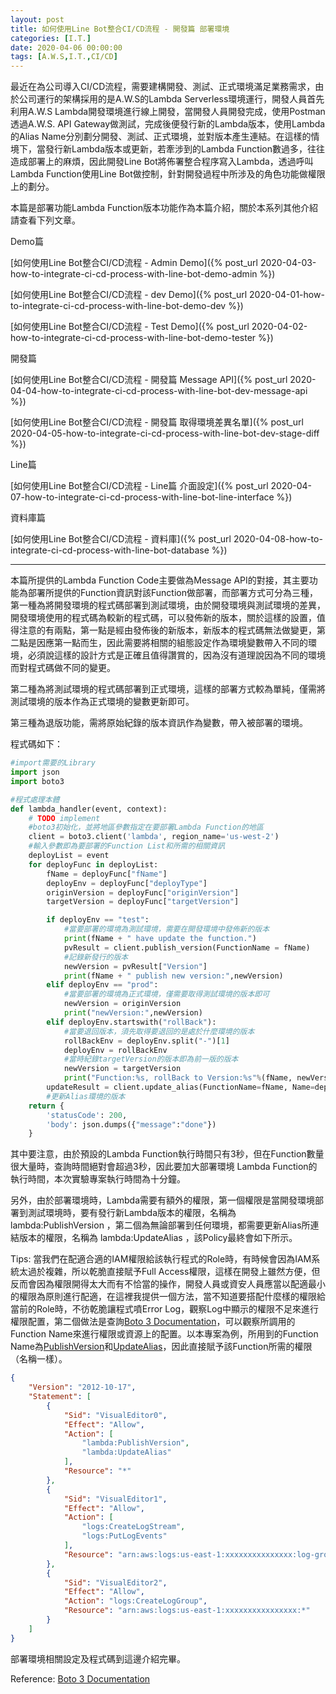 ```yaml
---
layout: post
title: 如何使用Line Bot整合CI/CD流程 - 開發篇 部署環境
categories: [I.T.]
date: 2020-04-06 00:00:00
tags: [A.W.S,I.T.,CI/CD]
---
```

最近在為公司導入CI/CD流程，需要建構開發、測試、正式環境滿足業務需求，由於公司運行的架構採用的是A.W.S的Lambda Serverless環境運行，開發人員首先利用A.W.S Lambda開發環境進行線上開發，當開發人員開發完成，使用Postman透過A.W.S. API Gateway做測試，完成後便發行新的Lambda版本，使用Lambda的Alias Name分別劃分開發、測試、正式環境，並對版本產生連結。在這樣的情境下，當發行新Lambda版本或更新，若牽涉到的Lambda Function數過多，往往造成部署上的麻煩，因此開發Line Bot將佈署整合程序寫入Lambda，透過呼叫Lambda Function使用Line Bot做控制，針對開發過程中所涉及的角色功能做權限上的劃分。

<!--more-->

本篇是部署功能Lambda Function版本功能作為本篇介紹，關於本系列其他介紹請查看下列文章。

Demo篇

[如何使用Line Bot整合CI/CD流程 - Admin Demo]({% post_url 2020-04-03-how-to-integrate-ci-cd-process-with-line-bot-demo-admin %})

[如何使用Line Bot整合CI/CD流程 - dev Demo]({% post_url 2020-04-01-how-to-integrate-ci-cd-process-with-line-bot-demo-dev %})

[如何使用Line Bot整合CI/CD流程 - Test Demo]({% post_url 2020-04-02-how-to-integrate-ci-cd-process-with-line-bot-demo-tester %})

開發篇

[如何使用Line Bot整合CI/CD流程 - 開發篇 Message API]({% post_url 2020-04-04-how-to-integrate-ci-cd-process-with-line-bot-dev-message-api %})

[如何使用Line Bot整合CI/CD流程 - 開發篇 取得環境差異名單]({% post_url 2020-04-05-how-to-integrate-ci-cd-process-with-line-bot-dev-stage-diff %})

Line篇

[如何使用Line Bot整合CI/CD流程 - Line篇 介面設定]({% post_url 2020-04-07-how-to-integrate-ci-cd-process-with-line-bot-line-interface %})

資料庫篇

[如何使用Line Bot整合CI/CD流程 - 資料庫]({% post_url 2020-04-08-how-to-integrate-ci-cd-process-with-line-bot-database %})

<hr>

本篇所提供的Lambda Function Code主要做為Message API的對接，其主要功能為部署所提供的Function資訊對該Function做部署，而部署方式可分為三種，第一種為將開發環境的程式碼部署到測試環境，由於開發環境與測試環境的差異，開發環境使用的程式碼為較新的程式碼，可以發佈新的版本，關於這樣的設置，值得注意的有兩點，第一點是經由發佈後的新版本，新版本的程式碼無法做變更，第二點是因應第一點而生，因此需要將相關的組態設定作為環境變數帶入不同的環境，必須說這樣的設計方式是正確且值得讚賞的，因為沒有道理說因為不同的環境而對程式碼做不同的變更。

第二種為將測試環境的程式碼部署到正式環境，這樣的部署方式較為單純，僅需將測試環境的版本作為正式環境的變數更新即可。

第三種為退版功能，需將原始紀錄的版本資訊作為變數，帶入被部署的環境。

程式碼如下：

```python
#import需要的Library
import json
import boto3

#程式處理本體
def lambda_handler(event, context):
    # TODO implement
    #boto3初始化，並將地區參數指定在要部署Lambda Function的地區
    client = boto3.client('lambda', region_name='us-west-2')
    #輸入參數即為要部署的Function List和所需的相關資訊
    deployList = event
    for deployFunc in deployList:
        fName = deployFunc["fName"]
        deployEnv = deployFunc["deployType"]
        originVersion = deployFunc["originVersion"]
        targetVersion = deployFunc["targetVersion"]

        if deployEnv == "test":
            #當要部署的環境為測試環境，需要在開發環境中發佈新的版本
            print(fName + " have update the function.")
            pvResult = client.publish_version(FunctionName = fName)
            #記錄新發行的版本
            newVersion = pvResult["Version"]
            print(fName + " publish new version:",newVersion)
        elif deployEnv == "prod":
            #當要部署的環境為正式環境，僅需要取得測試環境的版本即可
            newVersion = originVersion
            print("newVersion:",newVersion)
        elif deployEnv.startswith("rollBack"):
            #當要退回版本，須先取得要退回的是處於什麼環境的版本
            rollBackEnv = deployEnv.split("-")[1]
            deployEnv = rollBackEnv
            #當時紀錄targetVersion的版本即為前一版的版本
            newVersion = targetVersion
            print("Function:%s, rollBack to Version:%s"%(fName, newVersion))
        updateResult = client.update_alias(FunctionName=fName, Name=deployEnv, FunctionVersion=newVersion)
        #更新Alias環境的版本
    return {
        'statusCode': 200,
        'body': json.dumps({"message":"done"})
    }
```

其中要注意，由於預設的Lambda Function執行時間只有3秒，但在Function數量很大量時，查詢時間絕對會超過3秒，因此要加大部署環境 Lambda Function的執行時間，本次實驗專案執行時間為十分鐘。

另外，由於部署環境時，Lambda需要有額外的權限，第一個權限是當開發環境部署到測試環境時，要有發行新Lambda版本的權限，名稱為 lambda:PublishVersion ，第二個為無論部署到任何環境，都需要更新Alias所連結版本的權限，名稱為 lambda:UpdateAlias ，該Policy最終會如下所示。

Tips:
當我們在配適合適的IAM權限給該執行程式的Role時，有時候會因為IAM系統太過於複雜，所以乾脆直接賦予Full Access權限，這樣在開發上雖然方便，但反而會因為權限開得太大而有不恰當的操作，開發人員或資安人員應當以配適最小的權限為原則進行配適，在這裡我提供一個方法，當不知道要搭配什麼樣的權限給當前的Role時，不彷乾脆讓程式噴Error Log，觀察Log中顯示的權限不足來進行權限配置，第二個做法是查詢[Boto 3 Documentation](https://boto3.amazonaws.com/v1/documentation/api/latest/index.html)，可以觀察所調用的Function Name來進行權限或資源上的配置。以本專案為例，所用到的Function Name為[PublishVersion](https://boto3.amazonaws.com/v1/documentation/api/latest/reference/services/lambda.html#Lambda.Client.publish_version)和[UpdateAlias](https://boto3.amazonaws.com/v1/documentation/api/latest/reference/services/lambda.html#Lambda.Client.update_alias)，因此直接賦予該Function所需的權限（名稱一樣）。

```json
{
    "Version": "2012-10-17",
    "Statement": [
        {
            "Sid": "VisualEditor0",
            "Effect": "Allow",
            "Action": [
                "lambda:PublishVersion",
                "lambda:UpdateAlias"
            ],
            "Resource": "*"
        },
        {
            "Sid": "VisualEditor1",
            "Effect": "Allow",
            "Action": [
                "logs:CreateLogStream",
                "logs:PutLogEvents"
            ],
            "Resource": "arn:aws:logs:us-east-1:xxxxxxxxxxxxxxx:log-group:/aws/lambda/deploy-stage:*"
        },
        {
            "Sid": "VisualEditor2",
            "Effect": "Allow",
            "Action": "logs:CreateLogGroup",
            "Resource": "arn:aws:logs:us-east-1:xxxxxxxxxxxxxxxx:*"
        }
    ]
}
```

部署環境相關設定及程式碼到這邊介紹完畢。

Reference: [Boto 3 Documentation](https://boto3.amazonaws.com/v1/documentation/api/latest/index.html)
